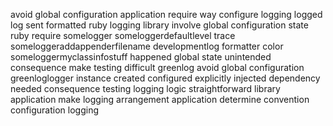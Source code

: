 avoid global configuration application require way configure logging logged log sent formatted ruby logging library involve global configuration state ruby require somelogger someloggerdefaultlevel trace someloggeraddappenderfilename developmentlog formatter color someloggermyclassinfostuff happened global state unintended consequence make testing difficult greenlog avoid global configuration greenloglogger instance created configured explicitly injected dependency needed consequence testing logging logic straightforward library application make logging arrangement application determine convention configuration logging